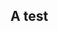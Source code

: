 ## A test

<script src="https://cdn.jsdelivr.net/npm/@gitgraph/js"></script>

<div id="main-version-inc-container"></div>

<!-- Use the `GitgraphJS` global variable to create your graph -->
<script>
var withoutHash = GitgraphJS.templateExtend(GitgraphJS.TemplateName.Metro, {
    commit: {
      message: {
        displayHash: false,
        displayAuthor: false,
        font: "normal 10pt"
      },
      spacing: 40,
      font: "8pt"
    },
    branch: {
      spacing: 40,
      label: {
        font: "normal 10pt"
      }
    }
});

function f1() {
    // Get the graph container HTML element.
    const graphContainer = document.getElementById("main-version-inc-container");

    // Instantiate the graph.
    const gitgraph = GitgraphJS.createGitgraph(graphContainer, {
      template: withoutHash,
    });
    
    // Simulate git commands with Gitgraph API.
    const main = gitgraph.branch("main");
    main
      .commit("some code").tag("v4.2.5")
      .commit("feat: some more code").tag("v4.3.0")
      .commit("fix: a fix")
      .commit("feat: a feature").tag("v4.4.0")
    
    //const develop = gitgraph.branch("develop");
    //develop.commit("Add TypeScript");
    
    //const aFeature = gitgraph.branch("a-feature");
    //aFeature
    //  .commit("feat: Make it work   <-- This will bump the minor version")
    //  .commit("Make it right")
    //  .commit("Make it fast");
    
    //develop.merge(aFeature);
    //develop.commit("Prepare v1");
    
    //main.merge(develop).tag("v1.0.0");
}
</script>

